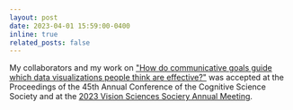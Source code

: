 ```yaml
---
layout: post
date: 2023-04-01 15:59:00-0400
inline: true
related_posts: false
---
```



My collaborators and my work on ["How do communicative goals guide which data visualizations people think are effective?"](https://hslloyd.github.io/assets/studies/davinci_cogsci2023.pdf) was accepted at the Proceedings of the 45th Annual Conference of the Cognitive Science Society and at the [2023 Vision Sciences Sociery Annual Meeting](https://jov.arvojournals.org/article.aspx?articleid=2792333&resultClick=1).